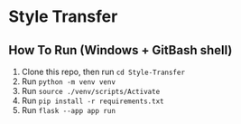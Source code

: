 # Style Transfer
## How To Run (Windows + GitBash shell)
1. Clone this repo, then run `cd Style-Transfer`
2. Run `python -m venv venv`
3. Run `source ./venv/scripts/Activate`
4. Run `pip install -r requirements.txt`
5. Run `flask --app app run`
